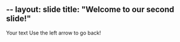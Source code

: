 --
layout: slide title: "Welcome to our second slide!" 
--
Your text Use the left arrow to go back!
